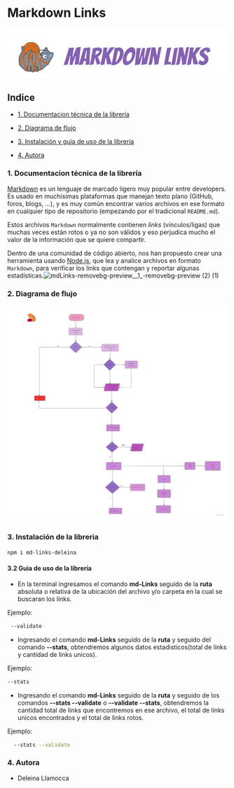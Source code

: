 # Markdown Links


 ![img](https://raw.githubusercontent.com/Deleina/LIM018-md-links/Deleina/md-Links.png)



## Indice

- [1. Documentacion técnica de la librería](#1-resumen-del-proyecto)

- [2. Diagrama de flujo](#2-diagramas-de-flujo)

- [3. Instalación y guia de uso de la librería](#3-instalación-y-guia-de-uso-de-la-librería)

- [4. Autora](#5-Autora)



 ### 1. Documentacion técnica de la librería

[Markdown](https://es.wikipedia.org/wiki/Markdown) es un lenguaje de marcado
ligero muy popular entre developers. Es usado en muchísimas plataformas que
manejan texto plano (GitHub, foros, blogs, ...), y es muy común
encontrar varios archivos en ese formato en cualquier tipo de repositorio
(empezando por el tradicional `README.md`).

Estos archivos `Markdown` normalmente contienen _links_ (vínculos/ligas) que
muchas veces están rotos o ya no son válidos y eso perjudica mucho el valor de
la información que se quiere compartir.

Dentro de una comunidad de código abierto, nos han propuesto crear una
herramienta usando [Node.js](https://nodejs.org/), que lea y analice archivos
en formato `Markdown`, para verificar los links que contengan y reportar
algunas estadísticas.![mdLinks-removebg-preview__1_-removebg-preview (2) (1)](https://user-images.githubusercontent.com/105658077/191167815-78af15c2-113e-4a4c-87a9-b2b7a0672e28.png)



### 2. Diagrama de flujo

![Diagrama](https://raw.githubusercontent.com/Deleina/LIM018-md-links/main/driagrama.jpg)


### 3. Instalación de la libreria

```sh
npm i md-links-deleina
```

#### 3.2 Guia de uso de la librería

- En la terminal ingresamos el comando **md-Links** seguido de la **ruta** absoluta o relativa de la ubicación del archivo y/o carpeta en la cual se buscaran los links.

Ejemplo:

```sh
 --validate
 ```

 - Ingresando el comando **md-Links** seguido de la **ruta** y seguido del comando **--stats**, obtendremos algunos datos estadisticos(total de links y cantidad de links unicos).

 Ejemplo:
 
  ```sh
  --stats
  ```

  - Ingresando el comando **md-Links** seguido de la **ruta** y seguido de los comandos **--stats --validate** o **--validate --stats**, obtendremos la cantidad total de links que encontremos en ese archivo, el total de links unicos encontrados y el total de links rotos.

  Ejemplo:
  
```sh
  --stats --validate
 ```

  ### 4. Autora

- Deleina Llamocca 
